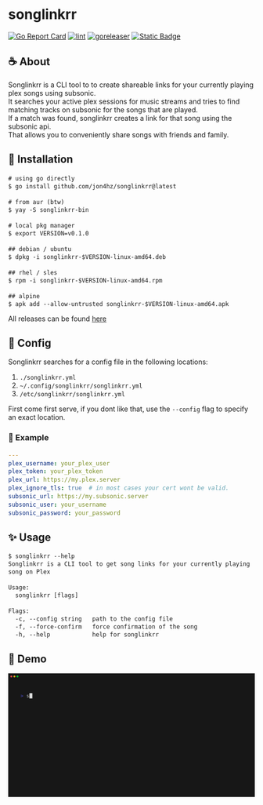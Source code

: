 # songlinkrr
[![Go Report Card](https://goreportcard.com/badge/github.com/jon4hz/songlinkrr)](https://goreportcard.com/report/github.com/jon4hz/songlinkrr)
[![lint](https://github.com/jon4hz/songlinkrr/actions/workflows/lint.yml/badge.svg)](https://github.com/jon4hz/songlinkrr/actions/workflows/lint.yml)
[![goreleaser](https://github.com/jon4hz/songlinkrr/actions/workflows/release.yml/badge.svg)](https://github.com/jon4hz/songlinkrr/actions/workflows/release.yml)
[![Static Badge](https://img.shields.io/badge/%20-%20Media%20Server%20-%20%232b3137?style=flat&logo=plex&labelColor=black)](https://app.plex.tv)


## ☕ About
Songlinkrr is a CLI tool to to create shareable links for your currently playing plex songs using subsonic.  
It searches your active plex sessions for music streams and tries to find matching tracks on subsonic for the songs that are played.  
If a match was found, songlinkrr creates a link for that song using the subsonic api.  
That allows you to conveniently share songs with friends and family.

## 🚀 Installation
```
# using go directly
$ go install github.com/jon4hz/songlinkrr@latest

# from aur (btw)
$ yay -S songlinkrr-bin

# local pkg manager
$ export VERSION=v0.1.0

## debian / ubuntu
$ dpkg -i songlinkrr-$VERSION-linux-amd64.deb

## rhel / sles
$ rpm -i songlinkrr-$VERSION-linux-amd64.rpm

## alpine
$ apk add --allow-untrusted songlinkrr-$VERSION-linux-amd64.apk
```
All releases can be found [here](https://github.com/jon4hz/songlinkrr/releases)

## 📝 Config
Songlinkrr searches for a config file in the following locations:

1. `./songlinkrr.yml`
2. `~/.config/songlinkrr/songlinkrr.yml`
3. `/etc/songlinkrr/songlinkrr.yml`

First come first serve, if you dont like that, use the `--config` flag to specify an exact location.

### 🤯 Example
```yaml
---
plex_username: your_plex_user
plex_token: your_plex_token
plex_url: https://my.plex.server
plex_ignore_tls: true  # in most cases your cert wont be valid.
subsonic_url: https://my.subsonic.server
subsonic_user: your_username
subsonic_password: your_password
```

## ✨ Usage
```
$ songlinkrr --help
Songlinkrr is a CLI tool to get song links for your currently playing song on Plex

Usage:
  songlinkrr [flags]

Flags:
  -c, --config string   path to the config file
  -f, --force-confirm   force confirmation of the song
  -h, --help            help for songlinkrr
```

## 🥁 Demo
![demo](demo/demo.gif)
